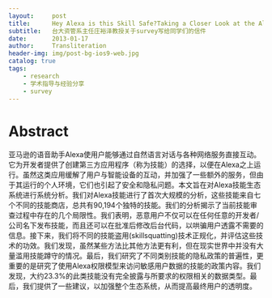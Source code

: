 ```yaml
---
layout:     post
title:      Hey Alexa is this Skill Safe?Taking a Closer Look at the Alexa Skill Ecosystem
subtitle:   台大资管系主任庄裕泽教授关于survey写给同学们的信件
date:       2013-01-17
author:     Transliteration
header-img: img/post-bg-ios9-web.jpg
catalog: true
tags:
    - research
    - 学术指导与经验分享
    - survey 
---
```

	
	
	
# Abstract

亚马逊的语音助手Alexa使用户能够通过自然语言对话与各种网络服务直接互动。它为开发者提供了创建第三方应用程序（称为技能）的选择，以便在Alexa之上运行。虽然这类应用缓解了用户与智能设备的互动，并加强了一些额外的服务，但由于其运行的个人环境，它们也引起了安全和隐私问题。本文旨在对Alexa技能生态系统进行系统分析。我们对Alexa技能进行了首次大规模的分析，这些技能来自七个不同的技能商店，总共有90,194个独特的技能。我们的分析揭示了当前技能审查过程中存在的几个局限性。我们表明，恶意用户不仅可以在任何任意的开发者/公司名下发布技能，而且还可以在批准后修改后台代码，以哄骗用户透露不需要的信息。接下来，我们将不同的技能盗用(skillsquatting)技术正规化，并评估这些技术的功效。我们发现，虽然某些方法比其他方法更有利，但在现实世界中并没有大量滥用技能蹲守的情况。最后，我们研究了不同类别技能的隐私政策的普遍性，更重要的是研究了使用Alexa权限模型来访问敏感用户数据的技能的政策内容。我们发现，大约23.3%的此类技能没有完全披露与所要求的权限相关的数据类型。最后，我们提供了一些建议，以加强整个生态系统，从而提高最终用户的透明度。












